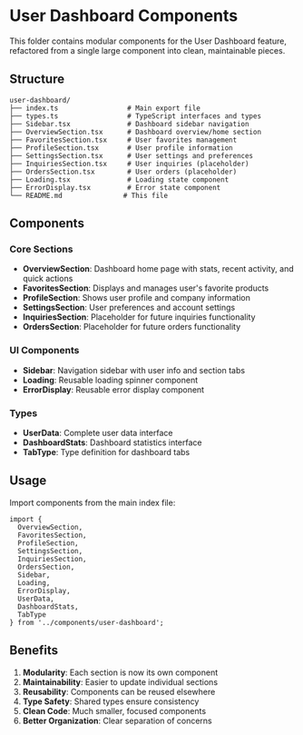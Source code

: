 # User Dashboard Components

This folder contains modular components for the User Dashboard feature, refactored from a single large component into clean, maintainable pieces.

## Structure

```
user-dashboard/
├── index.ts                 # Main export file
├── types.ts                 # TypeScript interfaces and types
├── Sidebar.tsx              # Dashboard sidebar navigation
├── OverviewSection.tsx      # Dashboard overview/home section
├── FavoritesSection.tsx     # User favorites management
├── ProfileSection.tsx       # User profile information
├── SettingsSection.tsx      # User settings and preferences
├── InquiriesSection.tsx     # User inquiries (placeholder)
├── OrdersSection.tsx        # User orders (placeholder)
├── Loading.tsx              # Loading state component
├── ErrorDisplay.tsx         # Error state component
└── README.md               # This file
```

## Components

### Core Sections
- **OverviewSection**: Dashboard home page with stats, recent activity, and quick actions
- **FavoritesSection**: Displays and manages user's favorite products
- **ProfileSection**: Shows user profile and company information
- **SettingsSection**: User preferences and account settings
- **InquiriesSection**: Placeholder for future inquiries functionality
- **OrdersSection**: Placeholder for future orders functionality

### UI Components
- **Sidebar**: Navigation sidebar with user info and section tabs
- **Loading**: Reusable loading spinner component
- **ErrorDisplay**: Reusable error display component

### Types
- **UserData**: Complete user data interface
- **DashboardStats**: Dashboard statistics interface
- **TabType**: Type definition for dashboard tabs

## Usage

Import components from the main index file:

```tsx
import {
  OverviewSection,
  FavoritesSection,
  ProfileSection,
  SettingsSection,
  InquiriesSection,
  OrdersSection,
  Sidebar,
  Loading,
  ErrorDisplay,
  UserData,
  DashboardStats,
  TabType
} from '../components/user-dashboard';
```

## Benefits

1. **Modularity**: Each section is now its own component
2. **Maintainability**: Easier to update individual sections
3. **Reusability**: Components can be reused elsewhere
4. **Type Safety**: Shared types ensure consistency
5. **Clean Code**: Much smaller, focused components
6. **Better Organization**: Clear separation of concerns
